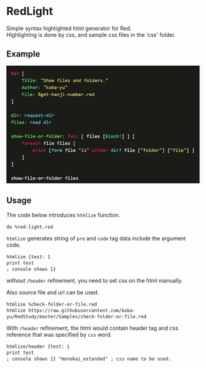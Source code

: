 # RedLight
Simple syntax highlighted html generator for Red.  
Highlighting is done by css, and sample css files in the 'css' folder.

## Example
![example image](./images/example.JPG)

## Usage

The code below introduces `htmlize` function.

```red
do %red-light.red
```

`htmlize` generates string of `pre` and `code` tag data include the argument code.

```red
htmlize {test: 1
print test
; console shows 1}
```

without `/header` refinement, you need to set css on the html manually.

Also source file and url can be used.

```red
htmlize %check-folder-or-file.red
htmlize https://raw.githubusercontent.com/koba-yu/RedStudy/master/Samples/check-folder-or-file.red
```

With `/header` refinement, the html would contain header tag and css reference that was specified by `css` word.

```red
htmlize/header {test: 1
print test
; console shows 1} "monokai_extended" ; css name to be used.
```
